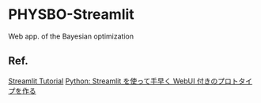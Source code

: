 # PHYSBO-Streamlit
Web app. of the Bayesian optimization

## Ref.
[Streamlit Tutorial](https://docs.streamlit.io/en/stable/index.html)
[Python: Streamlit を使って手早く WebUI 付きのプロトタイプを作る](https://blog.amedama.jp/entry/streamlit-tutorial)
